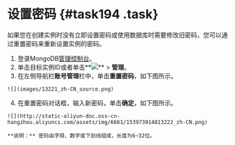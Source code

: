 # 设置密码 {#task194 .task}

如果您在创建实例时没有立即设置密码或使用数据库时需要修改旧密码，您可以通过重置密码来重新设置实例的密码。

1.   登录MongoDB[管理控制台](https://mongodb.console.aliyun.com/)。 
2.   单击目标实例ID或者单击**![](http://static-aliyun-doc.oss-cn-hangzhou.aliyuncs.com/assets/img/6660/153973914813206_zh-CN.png)** \> **管理**。 
3.   在左侧导航栏**账号管理**栏中，单击**重置密码**，如下图所示。 

    ![](images/13221_zh-CN_source.png)

4.   在重置密码对话框，输入新密码，单击**确定**，如下图所示。 

    ![](http://static-aliyun-doc.oss-cn-hangzhou.aliyuncs.com/assets/img/6661/153973914813222_zh-CN.png)

    **说明：** 密码由字母、数字或下划线组成，长度为6~32位。


